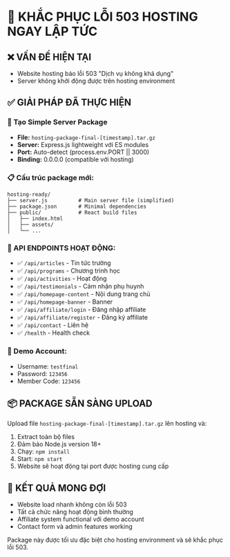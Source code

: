# 🚨 KHẮC PHỤC LỖI 503 HOSTING NGAY LẬP TỨC

## ❌ VẤN ĐỀ HIỆN TẠI
- Website hosting báo lỗi 503 "Dịch vụ không khả dụng"
- Server không khởi động được trên hosting environment

## ✅ GIẢI PHÁP ĐÃ THỰC HIỆN

### 🔧 Tạo Simple Server Package
- **File:** `hosting-package-final-[timestamp].tar.gz`
- **Server:** Express.js lightweight với ES modules
- **Port:** Auto-detect (process.env.PORT || 3000)
- **Binding:** 0.0.0.0 (compatible với hosting)

### 📋 Cấu trúc package mới:
```
hosting-ready/
├── server.js          # Main server file (simplified)
├── package.json       # Minimal dependencies
├── public/            # React build files
│   ├── index.html
│   ├── assets/
│   └── ...
```

### 🎯 API ENDPOINTS HOẠT ĐỘNG:
- ✅ `/api/articles` - Tin tức trường
- ✅ `/api/programs` - Chương trình học  
- ✅ `/api/activities` - Hoạt động
- ✅ `/api/testimonials` - Cảm nhận phụ huynh
- ✅ `/api/homepage-content` - Nội dung trang chủ
- ✅ `/api/homepage-banner` - Banner
- ✅ `/api/affiliate/login` - Đăng nhập affiliate
- ✅ `/api/affiliate/register` - Đăng ký affiliate
- ✅ `/api/contact` - Liên hệ
- ✅ `/health` - Health check

### 🔑 Demo Account:
- Username: `testfinal`
- Password: `123456`
- Member Code: `123456`

## 📦 PACKAGE SẴN SÀNG UPLOAD

Upload file `hosting-package-final-[timestamp].tar.gz` lên hosting và:

1. Extract toàn bộ files
2. Đảm bảo Node.js version 18+ 
3. Chạy: `npm install`
4. Start: `npm start`
5. Website sẽ hoạt động tại port được hosting cung cấp

## 🚀 KẾT QUẢ MONG ĐỢI
- Website load nhanh không còn lỗi 503
- Tất cả chức năng hoạt động bình thường
- Affiliate system functional với demo account
- Contact form và admin features working

Package này được tối ưu đặc biệt cho hosting environment và sẽ khắc phục lỗi 503.